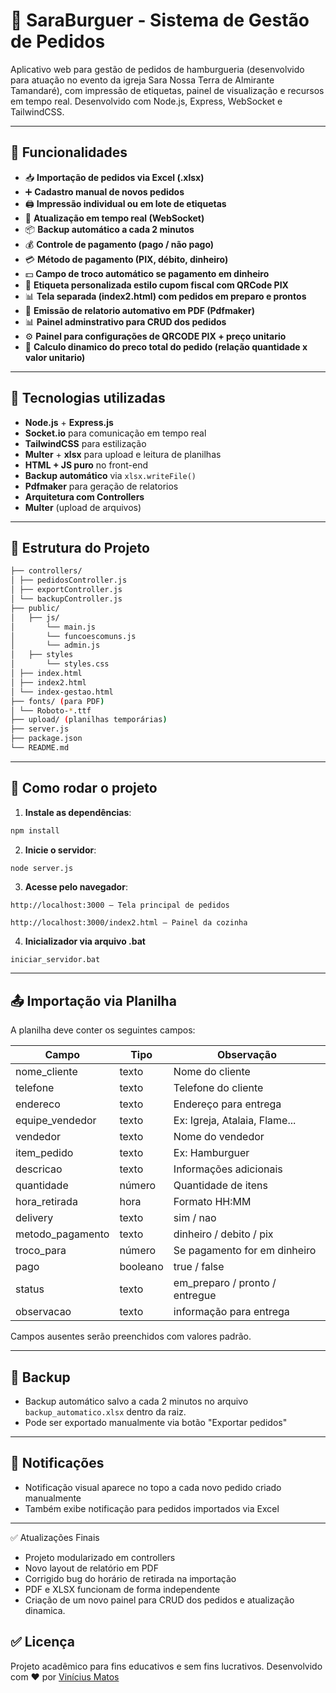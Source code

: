 # 🧾 SaraBurguer - Sistema de Gestão de Pedidos

Aplicativo web para gestão de pedidos de hamburgueria (desenvolvido para atuação no evento da igreja Sara Nossa Terra de Almirante Tamandaré), com impressão de etiquetas, painel de visualização e recursos em tempo real. Desenvolvido com Node.js, Express, WebSocket e TailwindCSS.

---

## 🚀 Funcionalidades

- 📥 **Importação de pedidos via Excel (.xlsx)**
- ➕ **Cadastro manual de novos pedidos**
- 🖨️ **Impressão individual ou em lote de etiquetas**
- 🔁 **Atualização em tempo real (WebSocket)**
- 📦 **Backup automático a cada 2 minutos**
- 💰 **Controle de pagamento (pago / não pago)**
- 💳 **Método de pagamento (PIX, débito, dinheiro)**
- 💵 **Campo de troco automático se pagamento em dinheiro**
- 🧾 **Etiqueta personalizada estilo cupom fiscal com QRCode PIX**
- 📊 **Tela separada (index2.html) com pedidos em preparo e prontos**
- 📄 **Emissão de relatorio automativo em PDF (Pdfmaker)**
- 📊 **Painel adminstrativo para CRUD dos pedidos**
- ⚙️ **Painel para configurações de QRCODE PIX + preço unitario**
- 🧮 **Calculo dinamico do preco total do pedido (relação quantidade x valor unitario)**
---

## 🧠 Tecnologias utilizadas

- **Node.js** + **Express.js**
- **Socket.io** para comunicação em tempo real
- **TailwindCSS** para estilização
- **Multer** + **xlsx** para upload e leitura de planilhas
- **HTML + JS puro** no front-end
- **Backup automático** via `xlsx.writeFile()`
- **Pdfmaker** para geração de relatorios
- **Arquitetura com Controllers**
- **Multer** (upload de arquivos)

---

## 📁 Estrutura do Projeto

```bash
├── controllers/
│ ├── pedidosController.js
│ ├── exportController.js
│ └── backupController.js
├── public/
│   ├── js/
│       └── main.js
│       └── funcoescomuns.js
│       └── admin.js
│   ├── styles
│       └── styles.css
│ ├── index.html
│ ├── index2.html
│ └── index-gestao.html
├── fonts/ (para PDF)
│ └── Roboto-*.ttf
├── upload/ (planilhas temporárias)
├── server.js
├── package.json
└── README.md
```

---

## 🔧 Como rodar o projeto

1. **Instale as dependências**:
```bash
npm install
```

2. **Inicie o servidor**:
```bash
node server.js
```

3. **Acesse pelo navegador**:
```
http://localhost:3000 – Tela principal de pedidos

http://localhost:3000/index2.html – Painel da cozinha
```

4. **Inicializador via arquivo .bat**
```
iniciar_servidor.bat
```
---

## 📤 Importação via Planilha

A planilha deve conter os seguintes campos:

| Campo             | Tipo     | Observação                         |
|-------------------|----------|------------------------------------|
| nome_cliente      | texto    | Nome do cliente                    |
| telefone          | texto    | Telefone do cliente                |
| endereco          | texto    | Endereço para entrega              |
| equipe_vendedor   | texto    | Ex: Igreja, Atalaia, Flame...      |
| vendedor          | texto    | Nome do vendedor                   |
| item_pedido       | texto    | Ex: Hamburguer                     |
| descricao         | texto    | Informações adicionais             |
| quantidade        | número   | Quantidade de itens                |
| hora_retirada     | hora     | Formato HH:MM                      |
| delivery          | texto    | sim / nao                          |
| metodo_pagamento  | texto    | dinheiro / debito / pix            |
| troco_para        | número   | Se pagamento for em dinheiro       |
| pago              | booleano | true / false                       |
| status            | texto    | em_preparo / pronto / entregue     |
| observacao        | texto    | informação para entrega            |
Campos ausentes serão preenchidos com valores padrão.

---

## 🛟 Backup

- Backup automático salvo a cada 2 minutos no arquivo `backup_automatico.xlsx` dentro da raiz.
- Pode ser exportado manualmente via botão "Exportar pedidos"

---

## 📌 Notificações

- Notificação visual aparece no topo a cada novo pedido criado manualmente
- Também exibe notificação para pedidos importados via Excel

---

✅ Atualizações Finais
- Projeto modularizado em controllers
- Novo layout de relatório em PDF
- Corrigido bug do horário de retirada na importação
- PDF e XLSX funcionam de forma independente
- Criação de um novo painel para CRUD dos pedidos e atualização dinamica.

## ✅ Licença

Projeto acadêmico para fins educativos e sem fins lucrativos.
Desenvolvido com ❤️ por [Vinícius Matos](https://github.com/viniciusmmatos)